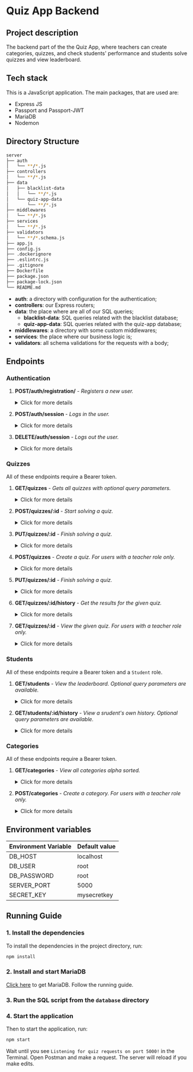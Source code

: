 # Quiz App Backend

## Project description

The backend part of the the Quiz App, where teachers can create categories, quizzes, and check students' performance and students solve quizzes and view leaderboard.

## Tech stack

This is a JavaScript application. The main packages, that are used are:

- Express JS
- Passport and Passport-JWT
- MariaDB
- Nodemon

## Directory Structure

```bash
server
├── auth
│   └── **/*.js
├── controllers
│   └── **/*.js
├── data
│   ├── blacklist-data
│   │   └── **/*.js
│   └── quiz-app-data
│       └── **/*.js
├── middlewares
│   └── **/*.js
├── services
│   └── **/*.js
├── validators
│   └── **/*.schema.js
├── app.js
├── config.js
├── .dockerignore
├── .eslintrc.js
├── .gitignore
├── Dockerfile
├── package.json
├── package-lock.json
└── README.md
```

- **auth**: a directory with configuration for the authentication;
- **controllers**: our Express routers;
- **data**: the place where are all of our SQL queries;
  - **blacklist-data**: SQL queries related with the blacklist database;
  - **quiz-app-data**: SQL queries related with the quiz-app database;
- **middlewares**: a directory with some custom middlewares;
- **services**: the place where our business logic is;
- **validators**: all schema validations for the requests with a body;

## Endpoints

### Authentication

1. **POST/auth/registration/** - _Registers a new user._
   <details>
   <summary>Click for more details</summary>
       - An example for a request body (avatars are randomly picked in the UI):

   ```json
   {
     "avatar": "/static/media/9.3e9903d5.png",
     "firstName": "Mayya",
     "lastName": "Mark",
     "password": "@1Aa",
     "username": "mayyamark"
   }
   ```

   - An example for a response:

   ```json
   {
     "token": "eyJhbGciOiJIUzI1NiIsInR5cCI6IkpXVCJ9.eyJzdWIiOjEwMiwidXNlcm5hbWUiOiJtYXl5YW1hcmsiLCJmaXJzdE5hbWUiOiJNYXl5YSIsImxhc3ROYW1lIjoiTWFyayIsInJvbGUiOiJzdHVkZW50IiwiYXZhdGFyIjoiL3N0YXRpYy9tZWRpYS85LjNlOTkwM2Q1LnBuZyIsImlhdCI6MTY0MTMxMDgxNCwiZXhwIjoxNjQxMzE0NDE0fQ.t4sqjE_3w6-y1_DGZG3CKn20TaGI2N3DKiNHMnn2u_Q"
   }
   ```

   </details>

2. **POST/auth/session** - _Logs in the user._

   <details>
   <summary>Click for more details</summary>
    - An example for a request body:

   ```json
   {
     "username": "gosho",
     "password": "1234"
   }
   ```

   - An example for a response:

   ```json
   {
     "token": "eyJhbGciOiJIUzI1NiIsInR5cCI6IkpXVCJ9.eyJzdWIiOjIsInVzZXJuYW1lIjoiZ29zaG8iLCJmaXJzdE5hbWUiOiJHZW9yZ2kiLCJsYXN0TmFtZSI6Ikdlb3JnaWV2Iiwicm9sZSI6InRlYWNoZXIiLCJhdmF0YXIiOiIvc3RhdGljL21lZGlhLzIuYjU3MDMyOTYucG5nIiwiaWF0IjoxNjQxMzEwNjE1LCJleHAiOjE2NDEzMTQyMTV9.I67sxrAzTCsSGoDNlq_oLQkbANy3A71v3ZIyHktbmi4"
   }
   ```

   </details>

3. **DELETE/auth/session** - _Logs out the user._
   <details>
   <summary>Click for more details</summary>

   - Requires a Bearer token.

   - Does not need a request body.

   - An example for a response:

   ```json
   {
     "message": "Logged out!"
   }
   ```

   </details>

### Quizzes

All of these endpoints require a Bearer token.

1.  **GET/quizzes** - _Gets all quizzes with optional query parameters._
    <details>
    <summary>Click for more details</summary>

    - Reequires a Bearer token.

    - Available query params:
      - teacher - partial teacher name
      - category - category name
      - page - page number
      - limit - results per page
    - An example: `GET/quizzes?page=2&limit=2&teacher=go&category=chemistry`

    - An example for a response:

    ```json
    {
      "quizzes": [
        {
          "id": 8,
          "name": "Group IIA",
          "category": "chemistry",
          "time": 20,
          "avatar": "/static/media/2.b5703296.png",
          "username": "gosho",
          "firstName": "Georgi",
          "lastName": "Georgiev"
        },
        {
          "id": 7,
          "name": "Group IA",
          "category": "chemistry",
          "time": 20,
          "avatar": "/static/media/2.b5703296.png",
          "username": "gosho",
          "firstName": "Georgi",
          "lastName": "Georgiev"
        }
      ],
      "currentPage": 2,
      "quizzesCount": 5,
      "hasNextPage": true,
      "hasPreviousPage": true
    }
    ```

    </details>

1.  **POST/quizzes/:id** - _Start solving a quiz._
       <details>
       <summary>Click for more details</summary>

    - Requires a Bearer token.

    - An example: `POST/quizzes/1`
    - An example for a response:

    ```json
    {
      "quiz": {
        "id": 1,
        "name": "Addition",
        "category": "mathematics",
        "time": 20,
        "username": "pesho",
        "firstName": "Petyr",
        "lastName": "Petrov",
        "questions": [
          {
            "id": 1,
            "points": 1,
            "text": "111 + 222 + 333 = ?",
            "answers": [
              {
                "id": 1,
                "questionId": 1,
                "text": "606",
                "isTrue": 0
              },
              {
                "id": 2,
                "questionId": 1,
                "text": "666",
                "isTrue": 1
              },
              {
                "id": 3,
                "questionId": 1,
                "text": "600",
                "isTrue": 0
              },
              {
                "id": 4,
                "questionId": 1,
                "text": "660",
                "isTrue": 0
              }
            ]
          },
          {
            "id": 2,
            "points": 1,
            "text": "222 + 888 = ?",
            "answers": [
              {
                "id": 5,
                "questionId": 2,
                "text": "1000",
                "isTrue": 0
              },
              {
                "id": 6,
                "questionId": 2,
                "text": "1001",
                "isTrue": 0
              },
              {
                "id": 7,
                "questionId": 2,
                "text": "1110",
                "isTrue": 1
              },
              {
                "id": 8,
                "questionId": 2,
                "text": "1111",
                "isTrue": 0
              }
            ]
          },
          {
            "id": 3,
            "points": 1,
            "text": "366 + 258 = ?",
            "answers": [
              {
                "id": 9,
                "questionId": 3,
                "text": "624",
                "isTrue": 1
              },
              {
                "id": 10,
                "questionId": 3,
                "text": "664",
                "isTrue": 0
              },
              {
                "id": 11,
                "questionId": 3,
                "text": "644",
                "isTrue": 0
              },
              {
                "id": 12,
                "questionId": 3,
                "text": "646",
                "isTrue": 0
              }
            ]
          },
          {
            "id": 4,
            "points": 1,
            "text": "485 + 239 + 712 = ?",
            "answers": [
              {
                "id": 13,
                "questionId": 4,
                "text": "1136",
                "isTrue": 0
              },
              {
                "id": 14,
                "questionId": 4,
                "text": "1436",
                "isTrue": 1
              },
              {
                "id": 15,
                "questionId": 4,
                "text": "1443",
                "isTrue": 0
              },
              {
                "id": 16,
                "questionId": 4,
                "text": "1432",
                "isTrue": 0
              }
            ]
          },
          {
            "id": 5,
            "points": 1,
            "text": "588 + 395 = ?",
            "answers": [
              {
                "id": 17,
                "questionId": 5,
                "text": "988",
                "isTrue": 0
              },
              {
                "id": 18,
                "questionId": 5,
                "text": "933",
                "isTrue": 0
              },
              {
                "id": 19,
                "questionId": 5,
                "text": "938",
                "isTrue": 0
              },
              {
                "id": 20,
                "questionId": 5,
                "text": "983",
                "isTrue": 1
              }
            ]
          },
          {
            "id": 6,
            "points": 1,
            "text": "746 + 698 + 102 = ?",
            "answers": [
              {
                "id": 21,
                "questionId": 6,
                "text": "1544",
                "isTrue": 0
              },
              {
                "id": 22,
                "questionId": 6,
                "text": "1546",
                "isTrue": 1
              },
              {
                "id": 23,
                "questionId": 6,
                "text": "1446",
                "isTrue": 0
              },
              {
                "id": 24,
                "questionId": 6,
                "text": "1556",
                "isTrue": 0
              }
            ]
          },
          {
            "id": 7,
            "points": 1,
            "text": "965 + 100 + 257 = ?",
            "answers": [
              {
                "id": 25,
                "questionId": 7,
                "text": "1322",
                "isTrue": 1
              },
              {
                "id": 26,
                "questionId": 7,
                "text": "1323",
                "isTrue": 0
              },
              {
                "id": 27,
                "questionId": 7,
                "text": "1222",
                "isTrue": 0
              },
              {
                "id": 28,
                "questionId": 7,
                "text": "1333",
                "isTrue": 0
              }
            ]
          },
          {
            "id": 8,
            "points": 1,
            "text": "871 + 666 = ?",
            "answers": [
              {
                "id": 29,
                "questionId": 8,
                "text": "1537",
                "isTrue": 1
              },
              {
                "id": 30,
                "questionId": 8,
                "text": "1533",
                "isTrue": 0
              },
              {
                "id": 31,
                "questionId": 8,
                "text": "1337",
                "isTrue": 0
              },
              {
                "id": 32,
                "questionId": 8,
                "text": "1737",
                "isTrue": 0
              }
            ]
          },
          {
            "id": 9,
            "points": 1,
            "text": "241 + 444 + 69 = ?",
            "answers": [
              {
                "id": 33,
                "questionId": 9,
                "text": "744",
                "isTrue": 0
              },
              {
                "id": 34,
                "questionId": 9,
                "text": "755",
                "isTrue": 0
              },
              {
                "id": 35,
                "questionId": 9,
                "text": "754",
                "isTrue": 1
              },
              {
                "id": 36,
                "questionId": 9,
                "text": "757",
                "isTrue": 0
              }
            ]
          },
          {
            "id": 10,
            "points": 1,
            "text": "999 + 25 + 11 = ?",
            "answers": [
              {
                "id": 37,
                "questionId": 10,
                "text": "1035",
                "isTrue": 1
              },
              {
                "id": 38,
                "questionId": 10,
                "text": "1033",
                "isTrue": 0
              },
              {
                "id": 39,
                "questionId": 10,
                "text": "1055",
                "isTrue": 0
              },
              {
                "id": 40,
                "questionId": 10,
                "text": "1053",
                "isTrue": 0
              }
            ]
          }
        ]
      },
      "startTime": "2022-01-04T15:48:22.133Z"
    }
    ```

       </details>

1.  **PUT/quizzes/:id** - _Finish solving a quiz._
    <details>
    <summary>Click for more details</summary>

        - Requires a Bearer token.

        - An example: `PUT/quiz/1`

        - An example of a request body:

        ```json
        {
          "id": 1,
          "questionAnswers": [
            {
              "id": 1,
              "markedTrue": [1]
            },
            {
              "id": 2,
              "markedTrue": [6]
            }
          ]
        }
        ```

        - An example for a response:

        ```json
        {
          "score": 0,
          "totalScore": 10,
          "history": {
            "id": 483,
            "name": "Addition",
            "category": "mathematics",
            "started": "2022-01-04T15:48:22.000Z",
            "finished": "2022-01-04T15:49:26.000Z",
            "score": 0
          }
        }
        ```

    </details>

1.  **POST/quizzes** - _Create a quiz. For users with a teacher role only._
    <details>
    <summary>Click for more details</summary>

    - Requires a Bearer token.
    - Requires a `Teacher` role.

    - An example of a request body:

      ```json
      {
        "name": "Multiply",
        "timeLimit": 10,
        "category": "mathematics",
        "questions": [
          {
            "text": "1 * 1 = ?",
            "points": "1",
            "answers": [
              {
                "text": "1",
                "isTrue": true
              },
              {
                "text": "100",
                "isTrue": false
              }
            ]
          },
          {
            "text": "10 * 10 = ?",
            "points": "1",
            "answers": [
              {
                "text": "100",
                "isTrue": true
              },
              {
                "text": "1",
                "isTrue": false
              }
            ]
          }
        ]
      }
      ```

    - An example for a response:

      ```json
      {
        "id": 101,
        "name": "Multiply",
        "time": 10,
        "teacher": {
          "id": 2,
          "username": "gosho",
          "firstName": "Georgi",
          "lastName": "Georgiev",
          "role": "teacher",
          "avatar": "/static/media/2.b5703296.png"
        },
        "category": {
          "id": 1,
          "name": "mathematics"
        },
        "questions": [
          {
            "id": 317,
            "points": "1",
            "text": "1 * 1 = ?",
            "answers": [
              {
                "id": 1078,
                "text": "1",
                "isTrue": true
              },
              {
                "id": 1079,
                "text": "100",
                "isTrue": false
              }
            ]
          },
          {
            "id": 318,
            "points": "1",
            "text": "10 * 10 = ?",
            "answers": [
              {
                "id": 1080,
                "text": "100",
                "isTrue": true
              },
              {
                "id": 1081,
                "text": "1",
                "isTrue": false
              }
            ]
          }
        ]
      }
      ```

    </details>

1.  **PUT/quizzes/:id** - _Finish solving a quiz._
    <details>
    <summary>Click for more details</summary>

    - Requires a Bearer token.

    - An example: `PUT/quiz/1`

    - An example of a request body:

      ```json
      {
        "id": 1,
        "questionAnswers": [
          {
            "id": 1,
            "markedTrue": [1]
          },
          {
            "id": 2,
            "markedTrue": [6]
          }
        ]
      }
      ```

    - An example for a response:

      ```json
      {
        "score": 0,
        "totalScore": 10,
        "history": {
          "id": 483,
          "name": "Addition",
          "category": "mathematics",
          "started": "2022-01-04T15:48:22.000Z",
          "finished": "2022-01-04T15:49:26.000Z",
          "score": 0
        }
      }
      ```

    </details>

1.  **GET/quizzes/:id/history** - _Get the results for the given quiz._
    <details>
    <summary>Click for more details</summary>

    - Requires a Bearer token.
    - Requires a `Teacher` role.

    - An example: `GET/quizzes/1/history`

    - An example for a response:

      ```json
      {
        "history": [
          {
            "username": "ico",
            "firstName": "Hristo",
            "lastName": "Hristov",
            "avatar": "/static/media/1.9df5147d.png",
            "started": "2020-11-29T17:59:47.000Z",
            "score": 4
          },
          {
            "username": "kris",
            "firstName": "Kristian",
            "lastName": "Kristianov",
            "avatar": "/static/media/10.decf6048.png",
            "started": "2020-11-29T22:34:34.000Z",
            "score": 2
          }
        ]
      }
      ```

      </details>

1.  **GET/quizzes/:id** - _View the given quiz. For users with a teacher role only._
    <details>
    <summary>Click for more details</summary>

    - Requires a Bearer token.
    - Requires a `Teacher` role.

    - An example: `GET/quizzes/1`
    - An example for a response:

      ```json
      {
        "quiz": {
          "id": 1,
          "name": "Addition",
          "category": "mathematics",
          "time": 20,
          "username": "pesho",
          "firstName": "Petyr",
          "lastName": "Petrov",
          "questions": [
            {
              "id": 1,
              "points": 1,
              "text": "111 + 222 + 333 = ?",
              "answers": [
                {
                  "id": 1,
                  "questionId": 1,
                  "text": "606",
                  "isTrue": 0
                },
                {
                  "id": 2,
                  "questionId": 1,
                  "text": "666",
                  "isTrue": 1
                },
                {
                  "id": 3,
                  "questionId": 1,
                  "text": "600",
                  "isTrue": 0
                },
                {
                  "id": 4,
                  "questionId": 1,
                  "text": "660",
                  "isTrue": 0
                }
              ]
            },
            {
              "id": 2,
              "points": 1,
              "text": "222 + 888 = ?",
              "answers": [
                {
                  "id": 5,
                  "questionId": 2,
                  "text": "1000",
                  "isTrue": 0
                },
                {
                  "id": 6,
                  "questionId": 2,
                  "text": "1001",
                  "isTrue": 0
                },
                {
                  "id": 7,
                  "questionId": 2,
                  "text": "1110",
                  "isTrue": 1
                },
                {
                  "id": 8,
                  "questionId": 2,
                  "text": "1111",
                  "isTrue": 0
                }
              ]
            },
            {
              "id": 3,
              "points": 1,
              "text": "366 + 258 = ?",
              "answers": [
                {
                  "id": 9,
                  "questionId": 3,
                  "text": "624",
                  "isTrue": 1
                },
                {
                  "id": 10,
                  "questionId": 3,
                  "text": "664",
                  "isTrue": 0
                },
                {
                  "id": 11,
                  "questionId": 3,
                  "text": "644",
                  "isTrue": 0
                },
                {
                  "id": 12,
                  "questionId": 3,
                  "text": "646",
                  "isTrue": 0
                }
              ]
            },
            {
              "id": 4,
              "points": 1,
              "text": "485 + 239 + 712 = ?",
              "answers": [
                {
                  "id": 13,
                  "questionId": 4,
                  "text": "1136",
                  "isTrue": 0
                },
                {
                  "id": 14,
                  "questionId": 4,
                  "text": "1436",
                  "isTrue": 1
                },
                {
                  "id": 15,
                  "questionId": 4,
                  "text": "1443",
                  "isTrue": 0
                },
                {
                  "id": 16,
                  "questionId": 4,
                  "text": "1432",
                  "isTrue": 0
                }
              ]
            },
            {
              "id": 5,
              "points": 1,
              "text": "588 + 395 = ?",
              "answers": [
                {
                  "id": 17,
                  "questionId": 5,
                  "text": "988",
                  "isTrue": 0
                },
                {
                  "id": 18,
                  "questionId": 5,
                  "text": "933",
                  "isTrue": 0
                },
                {
                  "id": 19,
                  "questionId": 5,
                  "text": "938",
                  "isTrue": 0
                },
                {
                  "id": 20,
                  "questionId": 5,
                  "text": "983",
                  "isTrue": 1
                }
              ]
            },
            {
              "id": 6,
              "points": 1,
              "text": "746 + 698 + 102 = ?",
              "answers": [
                {
                  "id": 21,
                  "questionId": 6,
                  "text": "1544",
                  "isTrue": 0
                },
                {
                  "id": 22,
                  "questionId": 6,
                  "text": "1546",
                  "isTrue": 1
                },
                {
                  "id": 23,
                  "questionId": 6,
                  "text": "1446",
                  "isTrue": 0
                },
                {
                  "id": 24,
                  "questionId": 6,
                  "text": "1556",
                  "isTrue": 0
                }
              ]
            },
            {
              "id": 7,
              "points": 1,
              "text": "965 + 100 + 257 = ?",
              "answers": [
                {
                  "id": 25,
                  "questionId": 7,
                  "text": "1322",
                  "isTrue": 1
                },
                {
                  "id": 26,
                  "questionId": 7,
                  "text": "1323",
                  "isTrue": 0
                },
                {
                  "id": 27,
                  "questionId": 7,
                  "text": "1222",
                  "isTrue": 0
                },
                {
                  "id": 28,
                  "questionId": 7,
                  "text": "1333",
                  "isTrue": 0
                }
              ]
            },
            {
              "id": 8,
              "points": 1,
              "text": "871 + 666 = ?",
              "answers": [
                {
                  "id": 29,
                  "questionId": 8,
                  "text": "1537",
                  "isTrue": 1
                },
                {
                  "id": 30,
                  "questionId": 8,
                  "text": "1533",
                  "isTrue": 0
                },
                {
                  "id": 31,
                  "questionId": 8,
                  "text": "1337",
                  "isTrue": 0
                },
                {
                  "id": 32,
                  "questionId": 8,
                  "text": "1737",
                  "isTrue": 0
                }
              ]
            },
            {
              "id": 9,
              "points": 1,
              "text": "241 + 444 + 69 = ?",
              "answers": [
                {
                  "id": 33,
                  "questionId": 9,
                  "text": "744",
                  "isTrue": 0
                },
                {
                  "id": 34,
                  "questionId": 9,
                  "text": "755",
                  "isTrue": 0
                },
                {
                  "id": 35,
                  "questionId": 9,
                  "text": "754",
                  "isTrue": 1
                },
                {
                  "id": 36,
                  "questionId": 9,
                  "text": "757",
                  "isTrue": 0
                }
              ]
            },
            {
              "id": 10,
              "points": 1,
              "text": "999 + 25 + 11 = ?",
              "answers": [
                {
                  "id": 37,
                  "questionId": 10,
                  "text": "1035",
                  "isTrue": 1
                },
                {
                  "id": 38,
                  "questionId": 10,
                  "text": "1033",
                  "isTrue": 0
                },
                {
                  "id": 39,
                  "questionId": 10,
                  "text": "1055",
                  "isTrue": 0
                },
                {
                  "id": 40,
                  "questionId": 10,
                  "text": "1053",
                  "isTrue": 0
                }
              ]
            }
          ]
        }
      }
      ```

    </details>

### Students

All of these endpoints require a Bearer token and a `Student` role.

1.  **GET/students** - _View the leaderboard. Optional query parameters are available._
    <details>
    <summary>Click for more details</summary>

    - Requires a Bearer token.
    - Requires a `Student` role.
    - Optional query parameters:

      - page - page number
      - limit - number of results per page
      - username - partial username

    - An example: `GET/students?page=1&limit=5&username=a`

    - An example for a response:

      ```json
      {
        "students": [
          {
            "id": 52,
            "avatar": "/static/media/2.91ff2671.png",
            "username": "blago",
            "firstName": "Blagoy",
            "lastName": "Blagoev",
            "totalScore": 79
          },
          {
            "id": 48,
            "avatar": "/static/media/8.eafdff08.png",
            "username": "olga",
            "firstName": "Olga",
            "lastName": "Olgova",
            "totalScore": 45
          }
        ],
        "currentPage": 1,
        "studentsCount": 38,
        "hasNextPage": true,
        "hasPreviousPage": false
      }
      ```

    </details>

1.  **GET/students/:id/history** - _View a srudent's own history. Optional query parameters are available._
    <details>
    <summary>Click for more details</summary>

    - Requires a Bearer token.
    - Requires a `Student` role.
    - Optional query parameters:

      - page - page number
      - limit - number of results per page
      - quiz - partial quiz name

    - An example: `GET/students/22/history?page=1&limit=2&quiz=a`
    - An example for a response:

      ```json
      {
        "history": [
          {
            "id": 10,
            "name": "Bronze Age",
            "category": "history",
            "started": "2020-11-29T18:01:48.000Z",
            "finished": "2020-11-29T18:01:51.000Z",
            "score": 2
          },
          {
            "id": 8,
            "name": "Group IIA",
            "category": "chemistry",
            "started": "2020-11-29T18:01:11.000Z",
            "finished": "2020-11-29T18:01:32.000Z",
            "score": 3
          }
        ],
        "currentPage": 1,
        "historyCount": 3,
        "hasNextPage": true,
        "hasPreviousPage": false
      }
      ```

    </details>

### Categories

All of these endpoints require a Bearer token.

1.  **GET/categories** - _View all categories alpha sorted._
    <details>
    <summary>Click for more details</summary>

    - Requires a Bearer token.
    - An example for a response:

      ```json
      [
        {
          "id": 5,
          "name": "biology",
          "isActive": true
        },
        {
          "id": 2,
          "name": "chemistry",
          "isActive": true
        },
        {
          "id": 7,
          "name": "geography",
          "isActive": true
        },
        {
          "id": 3,
          "name": "history",
          "isActive": true
        },
        {
          "id": 1,
          "name": "mathematics",
          "isActive": true
        },
        {
          "id": 6,
          "name": "music",
          "isActive": true
        },
        {
          "id": 4,
          "name": "physics",
          "isActive": true
        },
        {
          "id": 8,
          "name": "sports",
          "isActive": true
        }
      ]
      ```

    </details>

1.  **POST/categories** - _Create a category. For users with a teacher role only._
    <details>
    <summary>Click for more details</summary>

    - Requires a Bearer token.
    - Requires a `Teacher` role.

    - An example of a request body:

      ```json
      {
        "name": "music"
      }
      ```

    - An example for a response (isActive === false, means that there are not associated quizzes to this category yet):

      ```json
      {
        "id": 10,
        "name": "music",
        "isActive": false
      }
      ```

    </details>

## Environment variables

| Environment Variable | Default value |
| :------------------- | :------------ |
| DB_HOST              | localhost     |
| DB_USER              | root          |
| DB_PASSWORD          | root          |
| SERVER_PORT          | 5000          |
| SECRET_KEY           | mysecretkey   |

## Running Guide

### 1. Install the dependencies

To install the dependencies in the project directory, run:

```sh
npm install
```

### 2. Install and start MariaDB

[Click here](https://mariadb.com/kb/en/getting-installing-and-upgrading-mariadb/) to get MariaDB. Follow the running guide.

### 3. Run the SQL script from the `database` directory

### 4. Start the application

Then to start the application, run:

```sh
npm start
```

Wait until you see `Listening for quiz requests on port 5000!` in the Terminal.
Open Postman and make a request.
The server will reload if you make edits.
